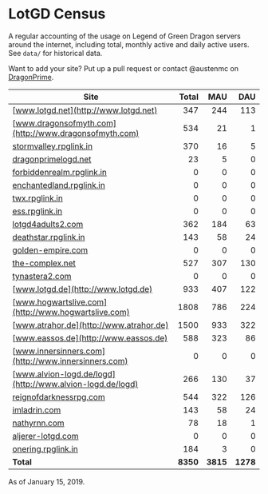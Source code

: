 # LotGD Census
A regular accounting of the usage on Legend of Green Dragon servers around the internet, including total, monthly active and daily active users. See `data/` for historical data.

Want to add your site? Put up a pull request or contact @austenmc on [DragonPrime](http://dragonprime.net).


Site | Total | MAU | DAU
--- | ---:| ---:| ---:
[www.lotgd.net](http://www.lotgd.net)|347|244|113
[www.dragonsofmyth.com](http://www.dragonsofmyth.com)|534|21|1
[stormvalley.rpglink.in](http://stormvalley.rpglink.in)|370|16|5
[dragonprimelogd.net](http://dragonprimelogd.net)|23|5|0
[forbiddenrealm.rpglink.in](http://forbiddenrealm.rpglink.in)|0|0|0
[enchantedland.rpglink.in](http://enchantedland.rpglink.in)|0|0|0
[twx.rpglink.in](http://twx.rpglink.in)|0|0|0
[ess.rpglink.in](http://ess.rpglink.in)|0|0|0
[lotgd4adults2.com](http://lotgd4adults2.com)|362|184|63
[deathstar.rpglink.in](http://deathstar.rpglink.in)|143|58|24
[golden-empire.com](http://golden-empire.com)|0|0|0
[the-complex.net](http://the-complex.net)|527|307|130
[tynastera2.com](http://tynastera2.com)|0|0|0
[www.lotgd.de](http://www.lotgd.de)|933|407|122
[www.hogwartslive.com](http://www.hogwartslive.com)|1808|786|224
[www.atrahor.de](http://www.atrahor.de)|1500|933|322
[www.eassos.de](http://www.eassos.de)|588|323|86
[www.innersinners.com](http://www.innersinners.com)|0|0|0
[www.alvion-logd.de/logd](http://www.alvion-logd.de/logd)|266|130|37
[reignofdarknessrpg.com](http://reignofdarknessrpg.com)|544|322|126
[imladrin.com](http://imladrin.com)|143|58|24
[nathyrnn.com](http://nathyrnn.com)|78|18|1
[aljerer-lotgd.com](http://aljerer-lotgd.com)|0|0|0
[onering.rpglink.in](http://onering.rpglink.in)|184|3|0
**Total**|**8350**|**3815**|**1278**

As of January 15, 2019.
